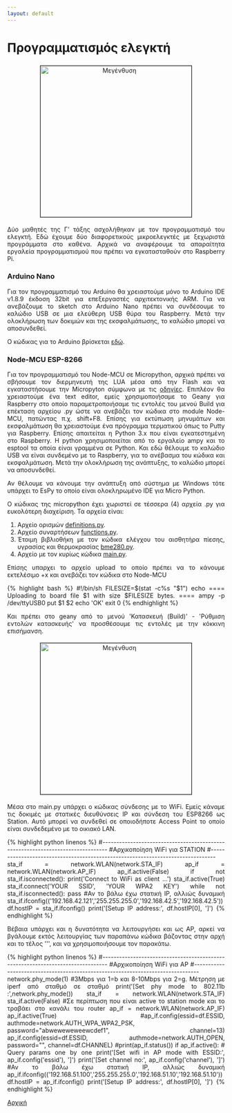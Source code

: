 ```yaml
---
layout: default
---
```

<div style="text-align: justify;">
 <H1>Προγραμματισμός ελεγκτή</H1>
 <center>
  <a href="{{ "/assets/images/programing1.jpg" | relative_url }}" onclick="return hs.expand(this)" class="highslide" target="_self">
   <img src="{{ "/assets/images/programing1_small.jpg" | relative_url }}" alt="Μεγένθυση" title="Μεγένθυση" style="float: center; margin: 5px; border: 1px solid #000000; width: 350px;">
  </a>
 </center>
 <p>Δύο μαθητές της Γ’ τάξης ασχολήθηκαν με τον προγραμματισμό του ελεγκτή. Εδώ έχουμε δύο διαφορετικούς μικροελεγκτές με ξεχωριστά προγράμματα στο καθένα. Αρχικά να αναφέρουμε τα απαραίτητα εργαλεία προγραμματισμού που πρέπει να εγκατασταθούν στο Raspberry Pi.</p>
 <h3>Arduino Nano</h3>
 <p>Για τον προγραμματισμό του Arduino θα χρειαστούμε μόνο το Arduino IDE v1.8.9 έκδοση 32bit για επεξεργαστές αρχιτεκτονικής ARM. Για να ανεβάζουμε το sketch στο Arduino Nano πρέπει να συνδέσουμε το καλώδιο USB σε μια ελεύθερη USB θύρα του Raspberry. Μετά την ολοκλήρωση των δοκιμών και της εκσφαλμάτωσης, το καλώδιο μπορεί να αποσυνδεθεί.</p>
 <p>Ο κώδικας για το Arduino βρίσκεται <a href="https://github.com/stav98/UrsaRobotics_SmartHome/blob/master/arduino/I2C_SLAVE/I2C_SLAVE.ino" target="_code">εδώ</a>.</p>
 <h3>Node-MCU ESP-8266</h3>
 <p>Για τον προγραμματισμό του Node-MCU σε Micropython, αρχικά πρέπει να σβήσουμε τον διερμηνευτή της LUA μέσα από την Flash και να εγκαταστήσουμε την Micropyton σύμφωνα με τις <a href="https://github.com/stav98/UrsaRobotics_SmartHome/blob/master/micropython/%CE%95%CE%B3%CE%BA%CE%B1%CF%84%CE%AC%CF%83%CF%84%CE%B1%CF%83%CE%B7%20micropython.pdf" target="_blank">οδηγίες</a>. Επιπλέον θα χρειαστούμε ένα text editor, εμείς χρησιμοποιήσαμε το Geany για Raspberry στο οποίο παραμετροποιήσαμε τις εντολές του μενού Build για επέκταση αρχείου .py ώστε να ανεβάζει τον κώδικα στο module Node-MCU, πατώντας π.χ. shift+F8. Επίσης για εκτύπωση μηνυμάτων και εκσφαλμάτωση θα χρειαστούμε ένα πρόγραμμα τερματικού όπως το Putty για Raspberry. Επίσης απαιτείται η Python 3.x που είναι εγκατεστημένη στο Raspberry. Η python χρησιμοποιείται από το εργαλείο ampy και το esptool τα οποία είναι γραμμένα σε Python. Και εδώ θέλουμε το καλώδιο USB να είναι συνδεμένο με το Raspberry, για το ανέβασμα του κώδικα και εκσφαλμάτωση. Μετά την ολοκλήρωση της ανάπτυξης, το καλώδιο μπορεί να αποσυνδεθεί.</p>
 <p>Αν θέλουμε να κάνουμε την ανάπτυξη από σύστημα με Windows τότε υπάρχει το EsPy το οποίο είναι ολοκληρωμένο IDE για Micro Python.</p>
 <p>Ο κώδικας της micropython έχει χωριστεί σε τέσσερα (4) αρχεία .py για ευκολότερη διαχείριση. Τα αρχεία είναι:</p>
  <ol>
   <li>Αρχείο ορισμών <a href="https://github.com/stav98/UrsaRobotics_SmartHome/blob/master/micropython/src/definitions.py" target="_code">definitions.py</a>.</li>
   <li>Αρχείο συναρτήσεων <a href="https://github.com/stav98/UrsaRobotics_SmartHome/blob/master/micropython/src/functions.py" target="_code">functions.py</a>.</li>
   <li>Έτοιμη βιβλιοθήκη με τον κώδικα ελέγχου του αισθητήρα πίεσης, υγρασίας και θερμοκρασίας <a href="https://github.com/stav98/UrsaRobotics_SmartHome/blob/master/micropython/src/bme280.py" target="_code">bme280.py</a>.</li>
   <li>Αρχείο με τον κυρίως κώδικα <a href="https://github.com/stav98/UrsaRobotics_SmartHome/blob/master/micropython/src/main.py" target="_code">main.py</a>.</li>
  </ol>
 <p>Επίσης υπαρχει το αρχείο upload το οποίο πρέπει να το κάνουμε εκτελέσιμο +x και ανεβάζει τον κώδικα στο Node-MCU</p>
 {% highlight bash %}
  #!/bin/sh
  FILESIZE=$(stat -c%s "$1")
  echo ==== Uploading to board file $1 with size $FILESIZE bytes. ====
  ampy -p /dev/ttyUSB0 put $1 $2
  echo 'OK'
  exit 0
 {% endhighlight %}
 <p>Και πρέπει στο geany από το μενού 'Κατασκευή (Build)' - 'Ρύθμιση εντολών κατασκευής' να προσθέσουμε τις εντολές με την κόκκινη επισήμανση.</p>
 <center>
  <a href="{{ "/assets/images/geany_config.png" | relative_url }}" onclick="return hs.expand(this)" class="highslide" target="_self">
   <img src="{{ "/assets/images/geany_config_small.png" | relative_url }}" alt="Μεγένθυση" title="Μεγένθυση" style="float: center; margin: 5px; border: 1px solid #000000; width: 350px;">
  </a>
 </center>
 <p>Μέσα στο main.py υπάρχει ο κώδικας σύνδεσης με το WiFi. Εμείς κάναμε τις δοκιμές με στατικές διευθύνσεις IP και σύνδεση του ESP8266 ως Station. Αυτό μπορεί να συνδεθεί σε οποιοδήποτε Access Point το οποίο είναι συνδεδεμένο με το οικιακό LAN.</p>
{% highlight python linenos %}
#--------------------------------------------------------------------------------
#Αρχικοποίηση WiFi για STATION
#--------------------------------------------------------------------------------
sta_if = network.WLAN(network.STA_IF)
ap_if = network.WLAN(network.AP_IF)
ap_if.active(False)
if not sta_if.isconnected():
    print('Connect to WiFi as client ...')
    sta_if.active(True)
    sta_if.connect('YOUR SSID', 'YOUR WPA2 KEY')
    while not sta_if.isconnected():
        pass
#Αν το βάλω έχω στατική IP, αλλιώς δυναμική
sta_if.ifconfig(('192.168.42.121','255.255.255.0','192.168.42.5','192.168.42.5'))
df.hostIP = sta_if.ifconfig()
print('[Setup IP address:', df.hostIP[0], ']')
{% endhighlight %}
 <p>Βέβαια υπάρχει και η δυνατότητα να λειτουργήσει και ως AP, αρκεί να βγάλουμε εκτός λειτουργίας των παραπάνω κώδικα βάζοντας στην αρχή και το τέλος ''', και να χρησιμοποιήσουμε τον παρακάτω.</p>
{% highlight python linenos %}
#--------------------------------------------------------------------------------
#Αρχικοποίηση WiFi για AP
#--------------------------------------------------------------------------------
network.phy_mode(1) #3Mbps για 1=b και 8-10Mbps για 2=g. Μέτρηση με iperf από σταθμό σε σταθμό
print('[Set phy mode to 802.11b :',network.phy_mode())
sta_if = network.WLAN(network.STA_IF)
sta_if.active(False) #Σε περίπτωση που είναι active το station mode και το τραβάει στο κανάλι του router
ap_if = network.WLAN(network.AP_IF)
ap_if.active(True)
#ap_if.config(essid=df.ESSID, authmode=network.AUTH_WPA_WPA2_PSK, password="abweweweweewcdef1", channel=13)
ap_if.config(essid=df.ESSID, authmode=network.AUTH_OPEN, password="", channel=df.CHANNEL)
#print(ap_if.status())
if ap_if.active():
    # Query params one by one
    print('[Set wifi in AP mode with ESSID:', ap_if.config('essid'), ']')
    print('[Set channel no:', ap_if.config('channel'), ']')
#Αν το βάλω έχω στατική IP, αλλιώς δυναμική
ap_if.ifconfig(('192.168.51.100','255.255.255.0','192.168.51.10','192.168.51.10'))
df.hostIP = ap_if.ifconfig()
print('[Setup IP address:', df.hostIP[0], ']')</span>
{% endhighlight %}


 <a href="./index.html">Αρχική</a>
</div>
